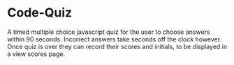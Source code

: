 # Code-Quiz
A timed multiple choice javascript quiz for the user to choose answers within 90 seconds. Incorrect answers take seconds off the clock however. Once quiz is over they can record their scores and initials, to be displayed in a view scores page.
